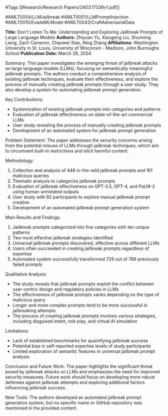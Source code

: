 #Tags
[[Research/Research Papers/2403.17336v1.pdf]]

#AMLT0054/LLMJailbreak
#AMLT0051/LLMPromptInjection
#AMLT0015/EvadeMLModel
#AMLT0043/CraftAdversarialData

**Title:** Don't Listen To Me: Understanding and Exploring Jailbreak Prompts of Large Language Models
**Authors:** Zhiyuan Yu, Xiaogeng Liu, Shunning Liang, Zach Cameron, Chaowei Xiao, Ning Zhang
**Affiliations:** Washington University in St. Louis, University of Wisconsin - Madison, John Burroughs School
**Publication Date:** March 26, 2024

Summary:
This paper investigates the emerging threat of jailbreak attacks on large language models (LLMs), focusing on semantically meaningful jailbreak prompts. The authors conduct a comprehensive analysis of existing jailbreak techniques, evaluate their effectiveness, and explore the process of manually creating jailbreak prompts through a user study. They also develop a system for automating jailbreak prompt generation.

Key Contributions:
- Systemization of existing jailbreak prompts into categories and patterns
- Evaluation of jailbreak effectiveness on state-of-the-art commercial LLMs
- User study revealing the process of manually creating jailbreak prompts
- Development of an automated system for jailbreak prompt generation

Problem Statement:
The paper addresses the security concerns arising from the potential misuse of LLMs through jailbreak techniques, which aim to circumvent built-in restrictions and elicit harmful content.

Methodology:
1. Collection and analysis of 448 in-the-wild jailbreak prompts and 161 malicious queries
2. Thematic analysis to categorize jailbreak prompts
3. Evaluation of jailbreak effectiveness on GPT-3.5, GPT-4, and PaLM-2 using human-annotated outputs
4. User study with 92 participants to explore manual jailbreak prompt creation
5. Development of an automated jailbreak prompt generation system

Main Results and Findings:
1. Jailbreak prompts categorized into five categories with ten unique patterns
2. Two most effective jailbreak strategies identified
3. Universal jailbreak prompts discovered, effective across different LLMs
4. Users often succeeded in creating jailbreak prompts regardless of expertise
5. Automated system successfully transformed 729 out of 766 previously failed prompts

Qualitative Analysis:
- The study reveals that jailbreak prompts exploit the conflict between user-centric design and regulatory policies in LLMs
- The effectiveness of jailbreak prompts varies depending on the type of malicious query
- Longer and more complex prompts tend to be more successful in jailbreaking attempts
- The process of creating jailbreak prompts involves various strategies, including disguised intent, role play, and virtual AI simulation

Limitations:
- Lack of established benchmarks for quantifying jailbreak success
- Potential bias in self-reported expertise levels of study participants
- Limited exploration of semantic features in universal jailbreak prompt analysis

Conclusion and Future Work:
The paper highlights the significant threat posed by jailbreak attacks on LLMs and emphasizes the need for improved security measures. Future work should focus on developing more robust defenses against jailbreak attempts and exploring additional factors influencing jailbreak success.

New Tools:
The authors developed an automated jailbreak prompt generation system, but no specific name or GitHub repository was mentioned in the provided content.